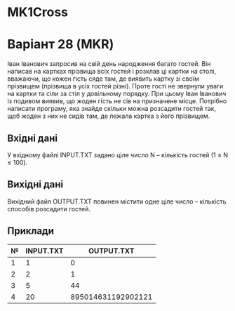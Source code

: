# MK1Cross
# Варіант 28 (MKR)
Іван Іванович запросив на свій день народження багато гостей. Він написав на картках прізвища всіх гостей і розклав ці картки на столі, вважаючи, що кожен гість сяде там, де виявить картку зі своїм прізвищем (прізвища в усіх гостей різні). Проте гості не звернули уваги на картки та сіли за стіл у довільному порядку. При цьому Іван Іванович із подивом виявив, що жоден гість не сів на призначене місце.
Потрібно написати програму, яка знайде скільки можна розсадити гостей так, щоб жоден з них не сидів там, де лежала картка з його прізвищем.
## Вхідні дані
У вхідному файлі INPUT.TXT задано ціле число N – кількість гостей (1 ≤ N ≤ 100).
## Вихідні дані
Вихідний файл OUTPUT.TXT повинен містити одне ціле число – кількість способів розсадити гостей.
## Приклади
| №  | INPUT.TXT        | OUTPUT.TXT  |
|----|------------------|-------------|    
| 1  |  1 | 0     |
| 2  |  2 | 1    |
| 3  |  5 | 44     |
| 4  |  20 | 895014631192902121   |
